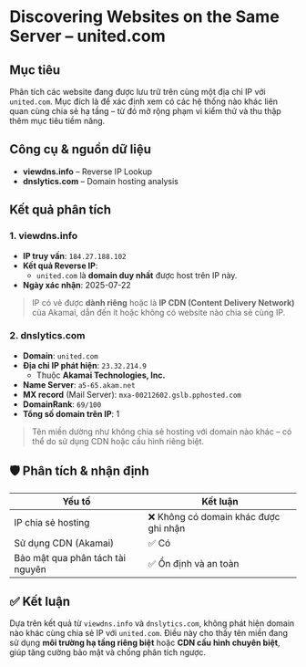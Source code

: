 # Discovering Websites on the Same Server – united.com

## Mục tiêu
Phân tích các website đang được lưu trữ trên cùng một địa chỉ IP với `united.com`. Mục đích là để xác định xem có các hệ thống nào khác liên quan cùng chia sẻ hạ tầng – từ đó mở rộng phạm vi kiểm thử và thu thập thêm mục tiêu tiềm năng.


## Công cụ & nguồn dữ liệu
- **viewdns.info** – Reverse IP Lookup
- **dnslytics.com** – Domain hosting analysis

## Kết quả phân tích

### 1. viewdns.info
- **IP truy vấn**: `184.27.188.102`
- **Kết quả Reverse IP**:  
  - `united.com` là **domain duy nhất** được host trên IP này.
- **Ngày xác nhận**: 2025-07-22

> IP có vẻ được **dành riêng** hoặc là **IP CDN (Content Delivery Network)** của Akamai, dẫn đến ít hoặc không có website nào chia sẻ cùng IP.

### 2. dnslytics.com
- **Domain**: `united.com`
- **Địa chỉ IP phát hiện**: `23.32.214.9`  
  - Thuộc **Akamai Technologies, Inc.**
- **Name Server**: `a5-65.akam.net`
- **MX record** (Mail Server): `mxa-00212602.gslb.pphosted.com`
- **DomainRank**: `69/100`
- **Tổng số domain trên IP**: 1

> Tên miền dường như không chia sẻ hosting với domain nào khác – có thể do sử dụng CDN hoặc cấu hình riêng biệt.


## 🛡️ Phân tích & nhận định

| Yếu tố                         | Kết luận                        |
|--------------------------------|----------------------------------|
| IP chia sẻ hosting             | ❌ Không có domain khác được ghi nhận |
| Sử dụng CDN (Akamai)           | ✅ Có                           |
| Bảo mật qua phân tách tài nguyên | ✅ Ổn định và an toàn             |



## ✅ Kết luận
Dựa trên kết quả từ `viewdns.info` và `dnslytics.com`, không phát hiện domain nào khác cùng chia sẻ IP với `united.com`. Điều này cho thấy tên miền đang sử dụng **môi trường hạ tầng riêng biệt** hoặc **CDN cấu hình chuyên biệt**, giúp tăng cường bảo mật và chống phân tích ngược.


